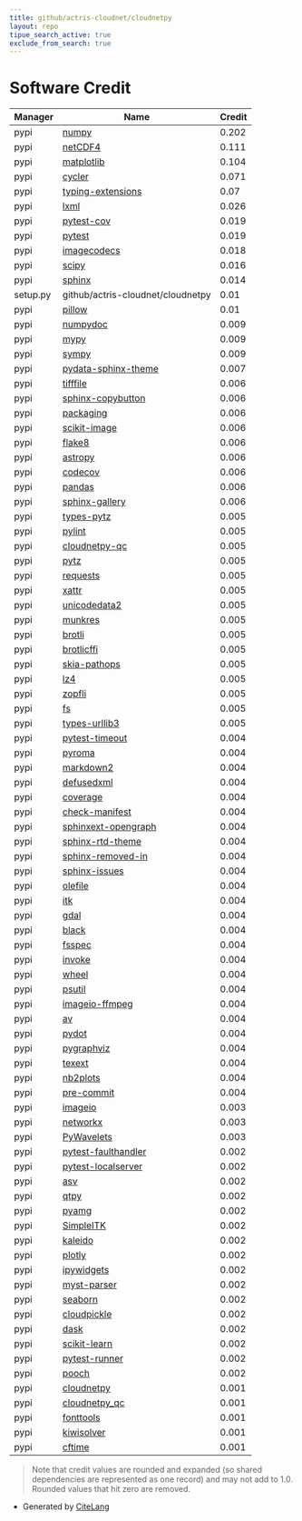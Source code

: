 ```yaml
---
title: github/actris-cloudnet/cloudnetpy
layout: repo
tipue_search_active: true
exclude_from_search: true
---
```

# Software Credit

|Manager|Name|Credit|
|-------|----|------|
|pypi|[numpy](https://pypi.org/project/numpy)|0.202|
|pypi|[netCDF4](http://github.com/Unidata/netcdf4-python)|0.111|
|pypi|[matplotlib](https://matplotlib.org)|0.104|
|pypi|[cycler](https://github.com/matplotlib/cycler)|0.071|
|pypi|[typing-extensions](https://pypi.org/project/typing-extensions)|0.07|
|pypi|[lxml](https://pypi.org/project/lxml)|0.026|
|pypi|[pytest-cov](https://pypi.org/project/pytest-cov)|0.019|
|pypi|[pytest](https://pypi.org/project/pytest)|0.019|
|pypi|[imagecodecs](https://pypi.org/project/imagecodecs)|0.018|
|pypi|[scipy](https://pypi.org/project/scipy)|0.016|
|pypi|[sphinx](https://pypi.org/project/sphinx)|0.014|
|setup.py|github/actris-cloudnet/cloudnetpy|0.01|
|pypi|[pillow](https://python-pillow.org)|0.01|
|pypi|[numpydoc](https://pypi.org/project/numpydoc)|0.009|
|pypi|[mypy](http://www.mypy-lang.org/)|0.009|
|pypi|[sympy](https://pypi.org/project/sympy)|0.009|
|pypi|[pydata-sphinx-theme](https://pypi.org/project/pydata-sphinx-theme)|0.007|
|pypi|[tifffile](https://www.lfd.uci.edu/~gohlke/)|0.006|
|pypi|[sphinx-copybutton](https://pypi.org/project/sphinx-copybutton)|0.006|
|pypi|[packaging](https://pypi.org/project/packaging)|0.006|
|pypi|[scikit-image](https://scikit-image.org)|0.006|
|pypi|[flake8](https://pypi.org/project/flake8)|0.006|
|pypi|[astropy](https://pypi.org/project/astropy)|0.006|
|pypi|[codecov](https://pypi.org/project/codecov)|0.006|
|pypi|[pandas](https://pypi.org/project/pandas)|0.006|
|pypi|[sphinx-gallery](https://pypi.org/project/sphinx-gallery)|0.006|
|pypi|[types-pytz](https://github.com/python/typeshed)|0.005|
|pypi|[pylint](https://pypi.org/project/pylint)|0.005|
|pypi|[cloudnetpy-qc](https://pypi.org/project/cloudnetpy-qc)|0.005|
|pypi|[pytz](https://pypi.org/project/pytz)|0.005|
|pypi|[requests](https://pypi.org/project/requests)|0.005|
|pypi|[xattr](https://pypi.org/project/xattr)|0.005|
|pypi|[unicodedata2](https://pypi.org/project/unicodedata2)|0.005|
|pypi|[munkres](https://pypi.org/project/munkres)|0.005|
|pypi|[brotli](https://pypi.org/project/brotli)|0.005|
|pypi|[brotlicffi](https://pypi.org/project/brotlicffi)|0.005|
|pypi|[skia-pathops](https://pypi.org/project/skia-pathops)|0.005|
|pypi|[lz4](https://pypi.org/project/lz4)|0.005|
|pypi|[zopfli](https://pypi.org/project/zopfli)|0.005|
|pypi|[fs](https://pypi.org/project/fs)|0.005|
|pypi|[types-urllib3](https://pypi.org/project/types-urllib3)|0.005|
|pypi|[pytest-timeout](https://pypi.org/project/pytest-timeout)|0.004|
|pypi|[pyroma](https://pypi.org/project/pyroma)|0.004|
|pypi|[markdown2](https://pypi.org/project/markdown2)|0.004|
|pypi|[defusedxml](https://pypi.org/project/defusedxml)|0.004|
|pypi|[coverage](https://pypi.org/project/coverage)|0.004|
|pypi|[check-manifest](https://pypi.org/project/check-manifest)|0.004|
|pypi|[sphinxext-opengraph](https://pypi.org/project/sphinxext-opengraph)|0.004|
|pypi|[sphinx-rtd-theme](https://pypi.org/project/sphinx-rtd-theme)|0.004|
|pypi|[sphinx-removed-in](https://pypi.org/project/sphinx-removed-in)|0.004|
|pypi|[sphinx-issues](https://pypi.org/project/sphinx-issues)|0.004|
|pypi|[olefile](https://pypi.org/project/olefile)|0.004|
|pypi|[itk](https://pypi.org/project/itk)|0.004|
|pypi|[gdal](https://pypi.org/project/gdal)|0.004|
|pypi|[black](https://pypi.org/project/black)|0.004|
|pypi|[fsspec](https://pypi.org/project/fsspec)|0.004|
|pypi|[invoke](https://pypi.org/project/invoke)|0.004|
|pypi|[wheel](https://pypi.org/project/wheel)|0.004|
|pypi|[psutil](https://pypi.org/project/psutil)|0.004|
|pypi|[imageio-ffmpeg](https://pypi.org/project/imageio-ffmpeg)|0.004|
|pypi|[av](https://pypi.org/project/av)|0.004|
|pypi|[pydot](https://pypi.org/project/pydot)|0.004|
|pypi|[pygraphviz](https://pypi.org/project/pygraphviz)|0.004|
|pypi|[texext](https://pypi.org/project/texext)|0.004|
|pypi|[nb2plots](https://pypi.org/project/nb2plots)|0.004|
|pypi|[pre-commit](https://pypi.org/project/pre-commit)|0.004|
|pypi|[imageio](https://github.com/imageio/imageio)|0.003|
|pypi|[networkx](https://networkx.org/)|0.003|
|pypi|[PyWavelets](https://github.com/PyWavelets/pywt)|0.003|
|pypi|[pytest-faulthandler](https://pypi.org/project/pytest-faulthandler)|0.002|
|pypi|[pytest-localserver](https://pypi.org/project/pytest-localserver)|0.002|
|pypi|[asv](https://pypi.org/project/asv)|0.002|
|pypi|[qtpy](https://pypi.org/project/qtpy)|0.002|
|pypi|[pyamg](https://pypi.org/project/pyamg)|0.002|
|pypi|[SimpleITK](https://pypi.org/project/SimpleITK)|0.002|
|pypi|[kaleido](https://pypi.org/project/kaleido)|0.002|
|pypi|[plotly](https://pypi.org/project/plotly)|0.002|
|pypi|[ipywidgets](https://pypi.org/project/ipywidgets)|0.002|
|pypi|[myst-parser](https://pypi.org/project/myst-parser)|0.002|
|pypi|[seaborn](https://pypi.org/project/seaborn)|0.002|
|pypi|[cloudpickle](https://pypi.org/project/cloudpickle)|0.002|
|pypi|[dask](https://pypi.org/project/dask)|0.002|
|pypi|[scikit-learn](https://pypi.org/project/scikit-learn)|0.002|
|pypi|[pytest-runner](https://pypi.org/project/pytest-runner)|0.002|
|pypi|[pooch](https://pypi.org/project/pooch)|0.002|
|pypi|[cloudnetpy](https://github.com/actris-cloudnet/cloudnetpy)|0.001|
|pypi|[cloudnetpy_qc](https://github.com/actris-cloudnet/cloudnetpy-qc)|0.001|
|pypi|[fonttools](http://github.com/fonttools/fonttools)|0.001|
|pypi|[kiwisolver](https://github.com/nucleic/kiwi)|0.001|
|pypi|[cftime](https://pypi.org/project/cftime)|0.001|


> Note that credit values are rounded and expanded (so shared dependencies are represented as one record) and may not add to 1.0. Rounded values that hit zero are removed.


- Generated by [CiteLang](https://github.com/vsoch/citelang)
